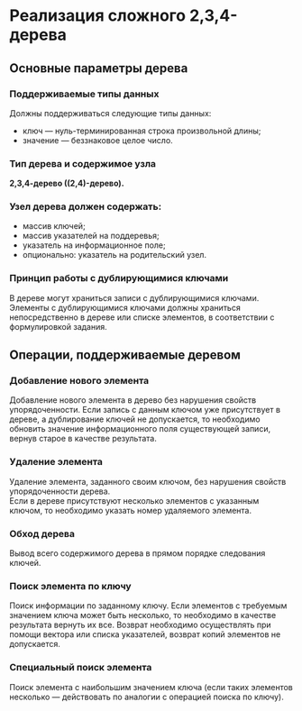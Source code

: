 # Реализация сложного 2,3,4-дерева
## Основные параметры дерева
### Поддерживаемые типы данных
Должны поддерживаться следующие типы данных:
* ключ — нуль-терминированная строка произвольной длины;
* значение — беззнаковое целое число.
### Тип дерева и содержимое узла
**2,3,4-дерево ((2,4)-дерево).** <br />
### Узел дерева должен содержать:
* массив ключей;
* массив указателей на поддеревья;
* указатель на информационное поле;
* опционально: указатель на родительский узел.
### Принцип работы с дублирующимися ключами
В дереве могут храниться записи с дублирующимися ключами. Элементы с дублирующимися
ключами должны храниться непосредственно в дереве или списке элементов, в соответствии с формулировкой задания.
## Операции, поддерживаемые деревом
### Добавление нового элемента
Добавление нового элемента в дерево без нарушения свойств упорядоченности. Если запись с
данным ключом уже присутствует в дереве, а дублирование ключей не допускается, то необходимо
обновить значение информационного поля существующей записи, вернув старое в качестве результата.
### Удаление элемента
Удаление элемента, заданного своим ключом, без нарушения свойств упорядоченности дерева. <br />
Если в дереве присутствуют несколько элементов с указанным ключом, то необходимо указать номер
удаляемого элемента.
### Обход дерева
Вывод всего содержимого дерева в прямом порядке следования ключей.
### Поиск элемента по ключу
Поиск информации по заданному ключу. Если элементов с требуемым значением ключа может
быть несколько, то необходимо в качестве результата вернуть их все. Возврат необходимо осуществлять при помощи вектора или списка указателей, возврат копий элементов не допускается.
### Специальный поиск элемента
Поиск элемента c наибольшим значением ключа (если таких элементов несколько — действовать
по аналогии с операцией поиска по ключу).
